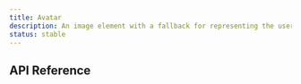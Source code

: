 ```yaml
---
title: Avatar
description: An image element with a fallback for representing the user.
status: stable
---
```


<Example name="avatar/Overview.vue" variant="hide" />

## API Reference

<PropsTable name="Avatar" />
